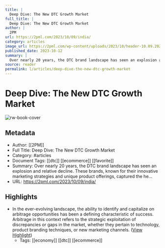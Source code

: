 ```yaml
---
title: |
  Deep Dive: The New DTC Growth Market
full_title: |
  Deep Dive: The New DTC Growth Market
author: |
  2PM
url: https://2pml.com/2023/10/09/india/
category: articles
image_url: https://2pml.com/wp-content/uploads/2023/10/header-10.09.2023.jpg
published_date: 2023-10-12
summary: |
  Over nearly 20 years, the DTC brand landscape has seen an explosion and relative decline. These brands, known for their innovative marketing strategies and unique product offerings, captured the he…
source: reader
permalink: l/articles/deep-dive-the-new-dtc-growth-market
---
```

# Deep Dive: The New DTC Growth Market

![rw-book-cover](https://2pml.com/wp-content/uploads/2023/10/header-10.09.2023.jpg)

## Metadata
- Author: [[2PM]]
- Full Title: Deep Dive: The New DTC Growth Market
- Category: #articles
- Document Tags: [[dtc]] [[ecommerce]] [[favorite]] 
- Summary: Over nearly 20 years, the DTC brand landscape has seen an explosion and relative decline. These brands, known for their innovative marketing strategies and unique product offerings, captured the he…
- URL: https://2pml.com/2023/10/09/india/

## Highlights
- In the ever-evolving landscape, the ability to identify and capitalize on arbitrage opportunities has been a defining characteristic of success. Arbitrage in this context refers to the strategic exploitation of discrepancies or gaps in the market, whether they pertain to technology, product branding techniques, or new marketing channels. ([View Highlight](https://read.readwise.io/read/01hcykcty9dwwmtnnkfxx5rfz2))
    - Tags: [[economy]] [[dtc]] [[ecommerce]] 


